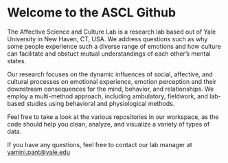# Welcome to the ASCL Github
The Affective Science and Culture Lab is a research lab based out of Yale University in New Haven, CT, USA. We address questions such as why some people experience such a diverse range of emotions and how culture can facilitate and obstuct mutual understandings of each other’s mental states.

Our research focuses on the dynamic influences of social, affective, and cultural processes on emotional experience, emotion perception and their downstream consequences for the mind, behavior, and relationships. We employ a multi-method approach, including ambulatory, fieldwork, and lab-based studies using behavioral and physiological methods.

Feel free to take a look at the various repositories in our workspace, as the code should help you clean, analyze, and visualize a variety of types of data.

If you have any questions, feel free to contact our lab manager at yamini.pant@yale.edu
